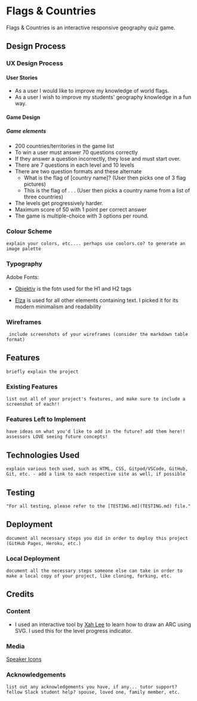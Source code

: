 # Flags & Countries
Flags & Countries is an interactive responsive geography quiz game.

## Design Process

### UX Design Process

#### User Stories
- As a user I would like to improve my knowledge of world flags.
- As a user I wish to improve my students' geography knowledge in a fun way.  

#### Game Design
##### Game elements
-	200 countries/territories in the game list
-	To win a user must answer 70 questions correctly
-	If they answer a question incorrectly, they lose and must start over.
-	There are 7 questions in each level and 10 levels
-	There are two question formats and these alternate
	- What is the flag of [country name]? (User then picks one of 3 flag pictures)
	- This is the flag of . . .   (User then picks a country name from a list of three countries) 
-	The levels get progressively harder.
-	Maximum score of 50 with 1 point per correct answer
- 	The game is multiple-choice with 3 options per round.


### Colour Scheme
    explain your colors, etc.... perhaps use coolors.co? to generate an image palette
### Typography

Adobe Fonts:
- [Objektiv](https://fonts.adobe.com/fonts/objektiv) is the fotn used for the H1 and H2 tags

- [Elza](https://fonts.adobe.com/fonts/elza) is used for all other elements containing text. I picked it for its modern minimalism and readability

### Wireframes
     include screenshots of your wireframes (consider the markdown table format)
## Features
    briefly explain the project
### Existing Features
    list out all of your project's features, and make sure to include a screenshot of each!!
### Features Left to Implement
    have ideas on what you'd like to add in the future? add them here!! assessors LOVE seeing future concepts!
## Technologies Used
    explain various tech used, such as HTML, CSS, Gitpod/VSCode, GitHub, Git, etc. - add a link to each respective site as well, if possible
## Testing
    "For all testing, please refer to the [TESTING.md](TESTING.md) file."
## Deployment
    document all necessary steps you did in order to deploy this project (GitHub Pages, Heroku, etc.)
### Local Deployment
    document all the necessary steps someone else can take in order to make a local copy of your project, like cloning, forking, etc.
## Credits

### Content

- I used an interactive tool by [Xah Lee](http://xahlee.info/js/svg_circle_arc.html) to learn how to draw an ARC using SVG. I used this for the level progress indicator.

### Media

[Speaker Icons](https://iconmonstr.com/sound-thin-svg/)

### Acknowledgements
    list out any acknowledgements you have, if any... tutor support? fellow Slack student help? spouse, loved one, family member, etc.
